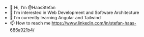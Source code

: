 - 👋 Hi, I’m @HaasStefan
- 👀 I’m interested in Web Development and Software Architecture
- 🌱 I’m currently learning Angular and Tailwind
- 📫 How to reach me https://www.linkedin.com/in/stefan-haas-686a921b4/
